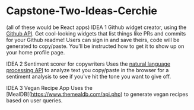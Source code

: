 # Capstone-Two-Ideas-Cerchie
(all of these would be React apps)
IDEA 1
Github widget creator, using the [Github API](https://docs.github.com/en/free-pro-team@latest/rest/reference/users#get-contextual-information-for-a-user).
Get cool-looking widgets that list things like PRs and commits for your Github readme! Users can sign in and save theirs, code will be generated to copy/paste.
You'll be instructed how to get it to show up on your home profile page.

IDEA 2
Sentiment scorer for copywriters
Uses the [natural language processing API](https://cloud.ibm.com/apidocs/natural-language-understanding#keywords) to analyze 
text you copy/paste in the browser for a sentiment analysis to see if you've hit the tone you want to give off. 

IDEA 3
Vegan Recipe App
Uses the [MealDB[(https://www.themealdb.com/api.php) to generate vegan recipes based on user queries.

